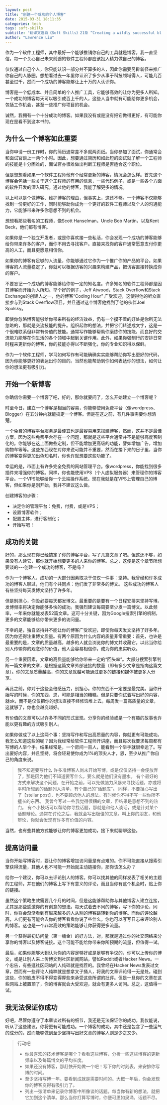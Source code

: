 ```yaml
---
layout: post
title: "创建一个成功的个人博客"
date: 2015-03-31 18:11:35
categories: tech
tags: soft-skills
subtitle: "翻译文选自《Soft Skills》21章 “Creating a wildly successful blog” 作者：John Z.Sonmez"
author: "Lawrence Liu"
---
```


作为一个软件工程师，其中最好一个能够推销你自己的工具就是博客。我一直坚信，每一个关心自己未来前途的软件工程师都应该投入精力做自己的博客。

仅仅通过自己个人，你只能认识一部分并不算多的人，因此你需要另辟新径来推广你自己的人脉圈。想想看过去一年里你认识了多少从事于科技领域得人，可能几百甚至过千，然而一个成功的博客能够让上十万的人认识你。

博客是一个低成本、并且简单的个人推广工具，它能够高效的让你为更多人所知。一个成功的博客每天可以吸引成百上千的人，这些人当中就有可能给你更多机会，包括工作机会，甚至一些推广你项目的机会。

诚然，我拥有一个十分成功的博客。如果我没有或是没有把它做得更好，有可能你现在是看不到这本书的。

## 为什么一个博客如此重要

当你申请一份工作时，你的简历通常差不多就两页纸。当你参加了面试，你通常会和面试官谈上一两个小时。因此，想要通过简历和如此短的面试就了解一个工程师的技能是十分困难的，面试官亦很难做出判断工程师是否适合这个职位。

但是想想看如果一个软件工程师他有个经常更新的博客，情况会怎么样。首先这个博客会包括一些关于这个工程师的有用的信息，一些代码例子，或是一些各个方面的软件开发的深入研究。通过他的博客，我能了解更多的情况。

以上可以是个做博客、维护博客的理由，但事实上，这还不够。一个博客不仅能够找到一份更好的工作，同时能够助你成为一个更好的软件工程师以及个人的沟通能力，它能够带来许多你意想不到的机会。

想想看那些著名的工程师，像Scott Hanselman，Uncle Bob Martin，以及Kent Beck，他们都有博客。

如果你是一个独立开发者，或是你喜欢接一些私活，你会发现一个成功的博客能够给你带来许多的客户，而你不用去寻找客户。直接来找你的客户通常愿意支付你更高的人工，而且更愿意相信你。

如果你的博客有足够的人流量，你能够通过它作为一个推广你的产品的平台。如果博客的人流量稳定了，你就可以根据访客的兴趣来构建产品，把访客直接转换成你的客户。

不要忘记一个成功的博客能够给你带一定的知名度。许多知名的软件工程师都是因其博客而开始为人所知。举个好的例子，Jeff Atwood，Stack Overflow和Stack Exchange的创建人之一，他的博客“Coding Hour” 广受欢迎，这使得他的听众直接参与到Stack Overflow项目。并且通过这个博客他找到了他的伙伴Joel Spolsky。

即使你忽略博客能够给你带来所有的经济效益，仍有一个摸不着的好处是你所无法忽略的，那就是交流技能的提升。组织起你的想法，并把它们转述成文字，这是一个很难联系但非常有价值的技能。通常写作能够帮助你磨练你的技能，而良好的交流能力能够在你生活的各个领域中起到关键作用。此外，如果你强制行的安排日常时程来更新你的博客，你的技能亦得以不断强化，你的专业知识得以保鲜。

作为一个软件工程师，学习如何写作有可能确确实实能够帮助你写出更好的代码，因为你能够更好的表达出你的目的。当然也能帮助到你如何表达你的想法，如何让你的想法更有吸引力。

## 开始一个新博客

你确信你需要一个博客了吧，好的，那你就要问了，怎么开始建立一个博客呢？

时至今日，建立一个博客是相当的容易，你能够使用免费平台（像wordpress、Blogger）在五分钟内就能搞定一个博客。但是在这之前，有几件事需要你想清楚。

一个免费的博客平台服务是最便宜也是最容易用来搭建博客，然而，这并不是最佳方案。因为这些免费平台存在一个问题，那就是这些平台通常并不是能够高度客制化的。你能够在这上面做些定制，但不能增加更高级的功能，譬如增加广告，增加购物车等等。这些东西现在对你来说可能并不重要，然而在接下来的日子里，当你的博客变得更加出色知名时，你也许就想要这些功能了。

幸运的是，市面上有许多完全免费的网站管理平台。像wordpress，你能找到很多插件来增强你的博客。同样，你也能使用VPS（个人虚拟服务器）来管理你的博客平台。一个VPS能够给你一个云端操作系统。现在我就是在VPS上管理自己的博客，但如果你是刚开始，我并不建议这么做。

创建博客的步骤：
* 决定你的管理平台：免费，付费，或是VPS；
* 设置博客软件；
* 配置主体，进行客制化；
* 开始写吧！

## 成功的关键

好的，那么现在你已经搞定了你的博客平台，写了几篇文章了吧。但这还不够，如果没有人读它，那你就开始想要更多的人来你的博客。总之，这便是这个章节所想要谈的---创建一个成功的博客，不是吗？

作为一个博客人，成功的一大部分因素取决于仅仅一件事：坚持。我曾经和许多成功的博客人聊过，他们有个共同点：他们发了非常多的博文。
这些成功的博客人有些坚持每天发博文坚持了许多年。

但是别担心，你没必要每天都发博文。最重要的是要有一个日程安排来坚持写博。发博频率将决定你能够多快的成功。我强烈建议每周要至少发一篇博文。以此频率，一年来你就能发表52篇文章。这可十分关键，因为Google搜索引擎的机制，更多的文章能够给你带来更多的访问量。

不幸的是，独自坚持并不能让你的博客广受欢迎，即使你每天发文坚持了好多年。因为你还得注重博文质量。有两个原因为什么内容的质量非常重要：首先，也许是最重要的是，文章的质量越高，越多的人就会浏览你的博文并收藏它。以此当你给别人传输你的观念你的价值，他人会容易相信你，成为你的忠实听众。

另一个重要因素，文章的高质量能够给你带来一定的“回头率”。大部分搜索引擎判断一篇文章的文章，是根据这篇文章外部链接的数量（即有多少文章是指向这篇文章）。你的文章质量越高，你的文章就越可能通过更多的链接和媒体被更多人分享。

再此之前，你对于这些会倍感压力，别担心。你的东西不一定要是最完美。当你开始写的时候，你的东西，恩，可能是相当的糟糕。但是只要你试着写出好的内容，就ok，而不是仅仅把你的想法直接不经修饰堆上去。每周发一篇高质量的文章，这就够了，你也会越变越好。

有价值的文章可以以许多不同的形式呈现。分享你的经验或是一个有趣的故事也许能以更有趣的方式吸引别人。

如果你做成了以上这两个事：坚持写作和写出高质量的内容，你就更有可能成功。我怎么知道这些的呢？因为我经常给软件工程师开讲座，而且每次我要求每周都有写博的人举个手。结果经常是，一个房间一百人，能看到一个举手就很幸运了。写出要好内容，并且坚持，将会轻易使你成为1%的顶尖人才，恩，至少从推广你自己的角度来说。

> 我不知道要写什么
> 许多准博客人尚未开始写博，或是仅仅坚持一会便放弃了，那是因为他们不知道要写什么，要么就是他们没有墨水。
> 有个最好的方式来解决这个问题，在开始之前，可以先做脑力风暴来寻找话题，亦或将平时所想到的话题列入清单，有个自己的“话题库”。
> 同样，不要担心写出了【stellar post】，也不要顾虑他人的想法。有时候你不得不写一些你所不擅长的东西。 我曾今写过一些我觉得很糟的文章，但结果是意想不到的热门。
> 有个小技巧可以帮助你寻找话题，那就是和他人谈话，或是针对某个话题辩论。通常在讨论之后，我就会写出极佳的文章。叫上你的朋友，和他辩论，你就会发现有许多有价值的内容。

当然，也有些其他方式能够让你的博客更加成功，接下来就聊聊这些。

## 提高访问量

当你开始写博客时，要让你的博客增加访问量是有点难的。你不可能直接从搜索引擎获得流量，其他人也不可能一开始就主动链接你，那你该怎么办？

给你一个建议，你可以去评论别人的博客。你可以找其他的同样发表了相关的主题的工程师，并在他们的博客上写下有意义的评论，而且当你有这个机会时，贴上你的链接。

虽然这个策略生效需要几个月的时间，但是这能够帮助你与其他博客人建立连接，尤其是那些感激你的有创意的想法。每天试着去不同的博客，写下你的评论，同时，你将会渐渐看到有越来越多的人从别的博客跳转到你的博客。而你的评论越高，人们更有可能会去你的博客看看你说了些什么。你也可以写写日志来评论别人的博客。这也是一个非常高效的策略能够让你获得更多流量。

另一个获得最初访问量（第一桶金）的好方法，对，那就是通过你的社交网络来分享你的博客以及博客链接。这个可能不能给你带来你所预期的流量，但值得一试。

最后，如果你胆够大到认为你的内容足够好或是足够有争议的，你可以上传你的博文，或是让别人来上传博文到社区新闻网站，譬如Reddit或者Hacker News。一个忠告，有些逛社区网站的人纯碎就是找茬的。我曾经在Hacker News发表过文章，然而有一些评论人纯粹就是想拿叉子捅人，将我的文章评论得一无是处。碰到这些，你的脸皮不得不得变得厚些来承受这些所谓的批评。但是一旦你的文章在这些网站上被置顶了，你的博客就会大受欢迎，就会有更多人访问。总之，这值得一试。

## 我无法保证你成功

好吧，尽管你遵守了本章谈过所有的细节，我还是无法保证你的成功。我仅能说，听从了这些建议，你将更有可能成功。一个博客的成功，其中还是包含了一些运气的成分的，然而能够做到至少坚持写出好文章的博客人则是少之又少。

> 行动吧
>* 你最喜欢的技术博客是哪个？看看这些博客，分析一些这些博客的更新频率以及每篇博文的平均长度。
>* 如果还没有博客，那赶快开始做一个吧！写下你的时刻表，来安排你写博的时间。
>* 至少坚持写博一年。要看到成就是需要时间的。大概一年后，你会发现你的博客变得有吸引力了。
>* 列出一张清单来记录你博客中所像谈的话题。每当你有新的想法，就把它加到这个清单。那么当你打算写博时，你便可思如泉涌，话题不尽。
